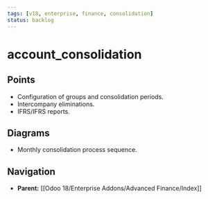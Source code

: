```yaml
---
tags: [v18, enterprise, finance, consolidation]
status: backlog
---
```

# account_consolidation

## Points
- Configuration of groups and consolidation periods.
- Intercompany eliminations.
- IFRS/IFRS reports.

## Diagrams
- Monthly consolidation process sequence.






## Navigation
- **Parent:** [[Odoo 18/Enterprise Addons/Advanced Finance/Index]]
